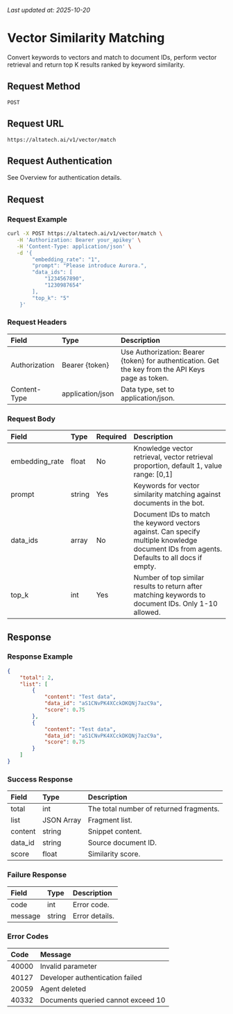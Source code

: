 _Last updated at: 2025-10-20_

# **Vector Similarity Matching**

Convert keywords to vectors and match to document IDs, perform vector retrieval and return top K results ranked by keyword similarity.

## **Request Method**

`POST`

## **Request URL**

`https://altatech.ai/v1/vector/match`

## **Request Authentication**

See Overview for authentication details.

## **Request**

### **Request Example**

```bash
curl -X POST https://altatech.ai/v1/vector/match \
   -H 'Authorization: Bearer your_apikey' \
   -H 'Content-Type: application/json' \
   -d '{
        "embedding_rate": "1",
        "prompt": "Please introduce Aurora.",
        "data_ids": [
            "1234567890",
            "1230987654"
        ],
        "top_k": "5"
    }'
```

### **Request Headers**

| Field | Type | Description |
| :---- | :---- | :---- |
| Authorization | Bearer {token} | Use Authorization: Bearer {token} for authentication. Get the key from the API Keys page as token. |
| Content-Type | application/json | Data type, set to application/json. |
### **Request Body**

| Field | Type | Required | Description |
| :---- | :---- | :---- | :---- |
| embedding_rate | float | No | Knowledge vector retrieval, vector retrieval proportion, default 1, value range: [0,1] |
| prompt | string | Yes | Keywords for vector similarity matching against documents in the bot. |
| data_ids | array | No | Document IDs to match the keyword vectors against. Can specify multiple knowledge document IDs from agents. Defaults to all docs if empty. |
| top_k | int | Yes | Number of top similar results to return after matching keywords to document IDs. Only 1-10 allowed. |

## **Response**

### **Response Example**

```json
{
    "total": 2,
    "list": [
        {
            "content": "Test data",
            "data_id": "aS1CNvPK4XCckDKQNj7azC9a",
            "score": 0.75
        },
        {
            "content": "Test data",
            "data_id": "aS1CNvPK4XCckDKQNj7azC9a",
            "score": 0.75
        }
    ]
}
```

### **Success Response**

| Field | Type | Description |
| :---- | :---- | :---- |
| total | int | The total number of returned fragments. |
| list | JSON Array | Fragment list. |
| content | string | Snippet content. |
| data_id | string | Source document ID. |
| score | float | Similarity score. |

### **Failure Response**

| Field | Type | Description |
| :---- | :---- | :---- |
| code | int | Error code. |
| message | string | Error details. |

### **Error Codes**

| Code | Message |
| :---- | :---- |
| 40000 | Invalid parameter |
| 40127 | Developer authentication failed |
| 20059 | Agent deleted |
| 40332 | Documents queried cannot exceed 10 |
